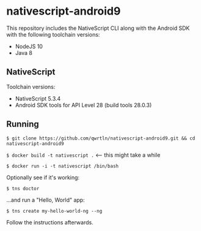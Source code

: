 # nativescript-android9

This repository includes the NativeScript CLI along with the Android SDK with the following toolchain versions:

* NodeJS 10
* Java 8

## NativeScript

Toolchain versions:

* NativeScript 5.3.4
* Android SDK tools for API Level 28 (build tools 28.0.3)

## Running

`$ git clone https://github.com/qwrtln/nativescript-android9.git && cd nativescript-android9`

`$ docker build -t nativescript .` <-- this might take a while

`$ docker run -i -t nativescript /bin/bash`


Optionally see if it's working:

`$ tns doctor`

...and run a "Hello, World" app:

`$ tns create my-hello-world-ng --ng`

Follow the instructions afterwards.

